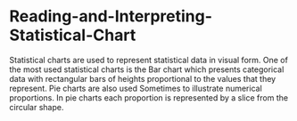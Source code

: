 # Reading-and-Interpreting-Statistical-Chart
Statistical charts are used to represent statistical data in visual form. One of the most used statistical charts is the Bar chart which presents categorical data with rectangular bars of heights proportional to the values that they represent. Pie charts are also used Sometimes to illustrate numerical proportions. In pie charts each proportion is represented by a slice from the circular shape. 

